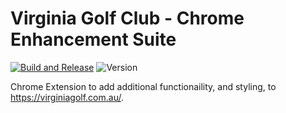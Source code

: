 # Virginia Golf Club - Chrome Enhancement Suite

[![Build and Release](https://github.com/tim-bellette/virginia-gc/actions/workflows/release.yml/badge.svg?branch=main)](https://github.com/tim-bellette/virginia-gc/actions/workflows/release.yml) ![Version](https://img.shields.io/github/manifest-json/v/tim-bellette/virginia-gc?filename=public%2Fmanifest.json)

Chrome Extension to add additional functionaility, and styling, to https://virginiagolf.com.au/.
